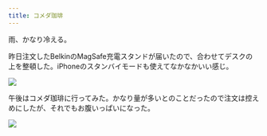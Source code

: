 ```yaml
---
title: コメダ珈琲
---
```


雨、かなり冷える。

昨日注文したBelkinのMagSafe充電スタンドが届いたので、合わせてデスクの上を整頓した。iPhoneのスタンバイモードも使えてなかなかいい感じ。

![](https://photos.old.apkas.net/medium/202310/20231009-110722.webp)

午後はコメダ珈琲に行ってみた。かなり量が多いとのことだったので注文は控えめにしたが、それでもお腹いっぱいになった。

![](https://photos.old.apkas.net/medium/202310/20231009-145839.webp)
